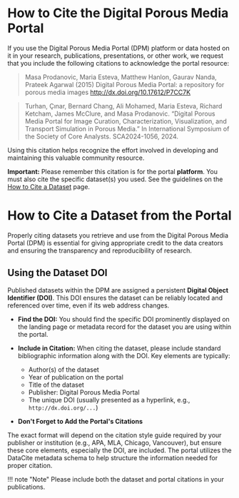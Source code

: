 # How to Cite the Digital Porous Media Portal

If you use the Digital Porous Media Portal (DPM) platform or data hosted on it in your research, publications, presentations, or other work, we request that you include the following citations to acknowledge the portal resource:

> Masa Prodanovic, Maria Esteva, Matthew Hanlon, Gaurav Nanda, Prateek Agarwal (2015) Digital Porous Media Portal: a repository for porous media images http://dx.doi.org/10.17612/P7CC7K

> Turhan, Çınar, Bernard Chang, Ali Mohamed, Maria Esteva, Richard Ketcham, James McClure, and Masa Prodanovic. “Digital Porous Media Portal for Image Curation, Characterization, Visualization, and Transport Simulation in Porous Media.” In International Symposium of the Society of Core Analysts. SCA2024-1056, 2024.


Using this citation helps recognize the effort involved in developing and maintaining this valuable community resource.

**Important:** Please remember this citation is for the portal **platform**. You must also cite the specific dataset(s) you used. See the guidelines on the [How to Cite a Dataset](cite_dataset.md) page.

# How to Cite a Dataset from the Portal

Properly citing datasets you retrieve and use from the Digital Porous Media Portal (DPM) is essential for giving appropriate credit to the data creators and ensuring the transparency and reproducibility of research.

## Using the Dataset DOI

Published datasets within the DPM are assigned a persistent **Digital Object Identifier (DOI)**. This DOI ensures the dataset can be reliably located and referenced over time, even if its web address changes.


* **Find the DOI:** You should find the specific DOI prominently displayed on the landing page or metadata record for the dataset you are using within the portal.
* **Include in Citation:** When citing the dataset, please include standard bibliographic information along with the DOI. Key elements are typically:
    * Author(s) of the dataset
    * Year of publication on the portal
    * Title of the dataset
    * Publisher: Digital Porous Media Portal
    * The unique DOI (usually presented as a hyperlink, e.g., `http://dx.doi.org/...`)

* **Don't Forget to Add the Portal's Citations** 

The exact format will depend on the citation style guide required by your publisher or institution (e.g., APA, MLA, Chicago, Vancouver), but ensure these core elements, especially the DOI, are included. The portal utilizes the DataCite metadata schema to help structure the information needed for proper citation. 

!!! note "Note"
    Please include both the dataset and portal citations in your publications.


